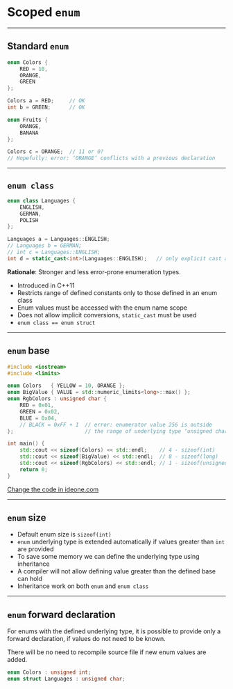 <!-- .slide: data-background="#111111" -->
# Scoped `enum`

___

## Standard `enum`

```cpp
enum Colors {
    RED = 10,
    ORANGE,
    GREEN
};

Colors a = RED;     // OK
int b = GREEN;      // OK

enum Fruits {
    ORANGE,
    BANANA
};

Colors c = ORANGE;  // 11 or 0?
// Hopefully: error: ‘ORANGE’ conflicts with a previous declaration
```

___

## `enum class`

```cpp
enum class Languages {
    ENGLISH,
    GERMAN,
    POLISH
};

Languages a = Languages::ENGLISH;
// Languages b = GERMAN;
// int c = Languages::ENGLISH;
int d = static_cast<int>(Languages::ENGLISH);   // only explicit cast allowed
```
<!-- .element: class="fragment fade-in" -->

**Rationale**: Stronger and less error-prone enumeration types.
<!-- .element: class="fragment fade-in" -->

* <!-- .element: class="fragment fade-in" --> Introduced in C++11
* <!-- .element: class="fragment fade-in" --> Restricts range of defined constants only to those defined in an enum class
* <!-- .element: class="fragment fade-in" --> Enum values must be accessed with the enum name scope
* <!-- .element: class="fragment fade-in" --> Does not allow implicit conversions, <code>static_cast</code> must be used
* <!-- .element: class="fragment fade-in" --> <code>enum class == enum struct</code>

___

## `enum` base

```cpp
#include <iostream>
#include <limits>

enum Colors   { YELLOW = 10, ORANGE };
enum BigValue { VALUE = std::numeric_limits<long>::max() };
enum RgbColors : unsigned char {
    RED = 0x01,
    GREEN = 0x02,
    BLUE = 0x04,
    // BLACK = 0xFF + 1  // error: enumerator value 256 is outside
};                       // the range of underlying type ‘unsigned char’

int main() {
    std::cout << sizeof(Colors) << std::endl;    // 4 - sizeof(int)
    std::cout << sizeof(BigValue) << std::endl;  // 8 - sizeof(long)
    std::cout << sizeof(RgbColors) << std::endl; // 1 - sizeof(unsigned char)
    return 0;
}
```

[Change the code in ideone.com](https://ideone.com/e.js/8sR1XK)

___

## `enum` size

* <!-- .element: class="fragment fade-in" --> Default enum size is <code>sizeof(int)</code>
* <!-- .element: class="fragment fade-in" --> <code>enum</code> underlying type is extended automatically if values greater than <code>int</code> are provided
* <!-- .element: class="fragment fade-in" --> To save some memory we can define the underlying type using inheritance
* <!-- .element: class="fragment fade-in" --> A compiler will not allow defining value greater than the defined base can hold
* <!-- .element: class="fragment fade-in" --> Inheritance work on both <code>enum</code> and <code>enum class</code>

___

## `enum` forward declaration

For enums with the defined underlying type, it is possible to provide only a forward declaration, if values do not need to be known.
<!-- .element: class="fragment fade-in" -->

There will be no need to recompile source file if new enum values are added.
<!-- .element: class="fragment fade-in" -->

```cpp
enum Colors : unsigned int;
enum struct Languages : unsigned char;
```
<!-- .element: class="fragment fade-in" -->
